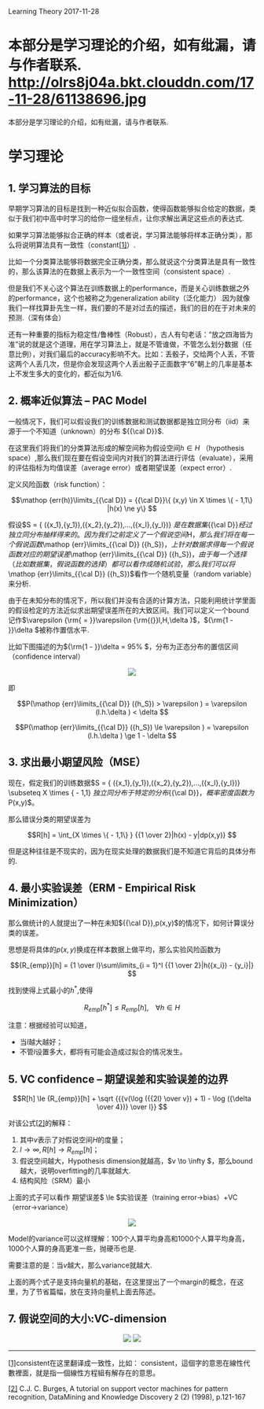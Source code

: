 Learning Theory
2017-11-28

本部分是学习理论的介绍，如有纰漏，请与作者联系.
http://olrs8j04a.bkt.clouddn.com/17-11-28/61138696.jpg
===

本部分是学习理论的介绍，如有纰漏，请与作者联系.

# 学习理论

## 1. 学习算法的目标

早期学习算法的目标是找到一种近似拟合函数，使得函数能够拟合给定的数据，类似于我们初中高中时学习的给你一组坐标点，让你求解出满足这些点的表达式.

如果学习算法能够拟合正确的样本（或者说，学习算法能够将样本正确分类），那么将说明算法具有一致性（constant[[1\]](#_ftn1)）.

比如一个分类算法能够将数据完全正确分类，那么就说这个分类算法是具有一致性的，那么该算法的在数据上表示为一个一致性空间（consistent space）.

但是我们不关心这个算法在训练数据上的performance，而是关心训练数据之外的performance，这个也被称之为generalization ability（泛化能力）.因为就像我们一样找算卦先生一样，我们要的不是对过去的描述，我们的目的在于对未来的预测.（深有体会）

还有一种重要的指标为稳定性/鲁棒性（Robust），古人有句老话：“放之四海皆为准”说的就是这个道理，用在学习算法上，就是不管谁做，不管怎么划分数据（任意比例），对我们最后的accuracy影响不大。比如：丢骰子，交给两个人丢，不管这两个人丢几次，但是你会发现这两个人丢出骰子正面数字“6”朝上的几率是基本上不发生多大的变化的，都近似为1/6.

## 2. 概率近似算法 – PAC Model

一般情况下，我们可以假设我们的训练数据和测试数据都是独立同分布（iid）来源于一个不知道（unknown）的分布 ${{\cal D}}$.
 

在这里我们将我们的分类算法形成的解空间称为假设空间${{h \in H}}$ （hypothesis space）,那么我们现在要在假设空间内对我们的算法进行评估（evaluate），采用的评估指标为均值误差（average error）或者期望误差（expect error）.

定义风险函数（risk function）：

$$\mathop {err(h)}\limits_{{\cal D}}  = {{\cal D}}\{ (x,y) \in X \times \{  - 1,1\} |h(x) \ne y\} $$

假设$S = \{ ({x_1},{y_1}),({x_2},{y_2}),...,({x_l},{y_l})\} $是在数据集${{\cal D}}$经过独立同分布抽样得来的。因为我们之前定义了一个假说空间$H$，那么我们将在每一个假说函数$\mathop {err}\limits_{{\cal D}} ({h_S})$，上针对数据求得每一个假说函数对应的期望误差$\mathop {err}\limits_{{\cal D}} ({h_S})$，由于每一个选择（比如数据集，假说函数的选择）都可以看作成随机试验，那么我们可以将$\mathop {err}\limits_{{\cal D}} ({h_S})$看作一个随机变量（random variable）来分析.

由于在未知分布的情况下，所以我们并没有合适的计算方法，只能利用统计学里面的假设检定的方法近似求出期望误差所在的大致区间。我们可以定义一个bound记作$\varepsilon {\rm{ = }}\varepsilon {\rm{(}}l,H,\delta )$，${\rm{1 - }}\delta $被称作置信水平.

比如下图描述的为${\rm{1 - }}\delta  = 95\% $，分布为正态分布的置信区间（confidence interval）

<div align="center">
<img src="http://www.shenhengheng.xyz/img/posts/11/clip_image023.jpg" >
</div>



即

$$P(\mathop {err}\limits_{{\cal D}} ({h_S}) > \varepsilon ) = \varepsilon (l.h.\delta ) < \delta $$

$$P(\mathop {err}\limits_{{\cal D}} ({h_S}) \le \varepsilon ) = \varepsilon (l.h.\delta ) \ge 1 - \delta $$

## 3. 求出最小期望风险（MSE）

现在，假定我们的训练数据$S = \{ ({x_1},{y_1}),({x_2},{y_2}),...,({x_l},{y_l})\}  \subseteq X \times \{  - 1,1\} $独立同分布于特定的分布${{\cal D}}$，概率密度函数为$P(x,y)$。

那么错误分类的期望误差为

$$R[h] = \int_{X \times \{  - 1,1\} } {{1 \over 2}|h(x) - y|dp(x,y)} $$

但是这种往往是不现实的，因为在现实处理的数据我们是不知道它背后的具体分布的.

## 4. 最小实验误差（ERM - Empirical Risk Minimization）

那么做统计的人就提出了一种在未知${{\cal D}},p(x,y)$的情况下，如何计算误分类的误差。

思想是将具体的$p(x,y)$换成在样本数据上做平均，那么实验风险函数为

$${R_{emp}}[h] = {1 \over l}\sum\limits_{i = 1}^l {{1 \over 2}|h({x_i}) - {y_i}|} $$

找到使得上式最小的${h^*}$,使得

$${R_{emp}}[{h^*}] \le {R_{emp}}[h],\;\;\;\;\forall h \in H$$

注意：根据经验可以知道，

- 当$l$越大越好；
- 不管$l$设置多大，都将有可能会造成过拟合的情况发生。

## 5. VC confidence – 期望误差和实验误差的边界

$$R[h] \le {R_{emp}}[h] + \sqrt {{{v(\log ({{2l} \over v}) + 1) - \log ({\delta  \over 4})} \over l}} $$

对该公式[[2\]](#_ftn2)的解释：

1. 其中$v$表示了对假说空间$H$的度量；
2. $l \to \infty ,R[h] \to {R_{emp}}[h]$；
3. 假说空间越大，Hypothesis dimension就越高，$v \to \infty $，那么bound越大，说明overfitting的几率就越大.
4. 结构风险（SRM）最小

上面的式子可以看作 期望误差$ \le $实验误差（training error->bias）+VC（error->variance）        
<div align="center">
<img src="http://www.shenhengheng.xyz/img/posts/11/clip_image062.jpg" >
</div>

Model的variance可以这样理解：100个人算平均身高和1000个人算平均身高，1000个人算的身高更准一些，抛硬币也是.

需要注意的是：当$v$越大，那么variance就越大.

上面的两个式子是支持向量机的基础，在这里提出了一个margin的概念，在这里，为了节省篇幅，放在支持向量机上面去陈述。

## 7. 假说空间的大小:VC-dimension 

     
<div align="center">
<img src="http://www.shenhengheng.xyz/img/posts/11/clip_image065.jpg" >
<img src="http://www.shenhengheng.xyz/img/posts/11/clip_image067.jpg" >
</div>

------

[[1\]](#_ftnref1)consistent在这里翻译成一致性，比如： consistent，這個字的意思在線性代數裡面，就是指一個線性方程組有解存在的意思。

[[2\]](#_ftnref2) C.J. C. Burges, A tutorial on support vector machines for pattern recognition, DataMining and Knowledge Discovery 2 (2) (1998), p.121-167